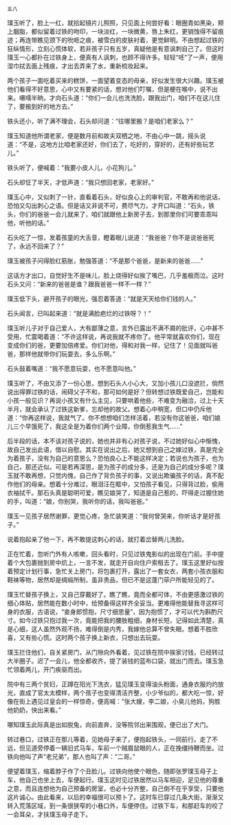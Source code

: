     五八 

   璞玉听了，脸上一红，就拾起镜片儿照照，只见面上何尝好看：眼圈青如黑染，颊上胭脂，都似留着过铁的吻印，一块淡红，一块微黄，唇上朱红，更销蚀得不留痕迹；再连带瞧见颈下的吮咂之痕，被雪白的皮肤衬着，更觉鲜明。不由想起过铁的狂纵情形，立刻心慌体软，若非孩子只有五岁，真疑他是有意讽刺自己了。但这时璞玉一心都扑在过铁身上，便真有人讽刺，也顾不得许多。轻轻“呸”了一声，便用湿巾拭去面上残痕，才出去弄来了水，重新梳妆起来。

   两个孩子一面吃着买来的糕饼，一面望着变态的母亲，好似发生很大兴趣。璞玉被他们看得不好意思，心中又有要紧的话，想对他们叮嘱，但是梗在喉中，说不出来。嗫嚅半晌，才向石头道：“你们一会儿也洗洗脸，跟我出门，咱们不在这儿住了，要搬到好的地方去。”

   铁头还小，听了满不理会，石头却问道：“往哪里搬？是咱们老家么？”

   璞玉知道他所谓老家，便是数月前和故夫双栖之地，不由心中一跳，摇头说道：“不是，这地方比咱老家还好，你们去了，吃好的，穿好的，还有好些玩艺儿。”

   铁头听了，便喊着：“我要小皮人儿，小花狗儿。”

   石头却怔了半天，才低声道：“我只想回老家，老家好。”

   璞玉心中，又似刺了一针，直看着石头，好似良心上的审判官，不敢再和他说话，恐怕又勾出刺心之语。但是话又非说不可，费尽气力，才开口叫道：“石头，铁头，你们的爸爸一会儿就来了，咱们就跟他上新房子去，到那里你们可要乖乖叫他，听他的话。”

   石头吃了一惊，发着孩童的大舌音，瞪着眼儿说道：“我爸爸？你不是说爸爸死了，永远不回来了？”

   璞玉被孩子问得脸红筋胀，勉强答道：“不是那个爸爸，是新来的爸爸……”

   这话方才出口，自觉好生不是味儿，脸上烧得好似挨了嘴巴，几乎羞极而泣。这时石头又问：“新来的爸爸是谁？跟我爸爸一样不一样？”

   璞玉低下头，避开孩子的眼光，强忍着答道：“就是天天给你们钱的人。”

   石头闻言，已叫起来道：“就是满脸疤烂的过铁呀？！”

   璞玉听儿子对于自己爱人，大有鄙薄之意，言外已露出不满不屑的批评，心中甚不受用，忙震喝着道：“不许这样说，再说我就不疼你了。他平常就喜欢你们，现在变成你们的爸，更要加倍疼爱。你们对他，得和对我一样，记住了！见面就叫爸爸，那样他就带你们玩耍去，多么乐啊。”

   石头鼓着嘴道：“我不愿意玩耍，也不愿意叫他。”

   璞玉听了，不由又添了一份心思，想到石头人小心大，又加小孩儿口没遮拦，倘然说出得罪过铁的话，闹碍父子不和，那可如何是好？但转想过铁既爱自己，岂能和小孩一般见识？再说小孩又有什么主见，只要哄着他些，不难变为融洽，过上十天半月，就会承认了过铁这新爹，忘却他的故父。想着心中稍宽，但口中仍斥他道：“你再这样说，我就气了。你不想想咱们怎样活着，若没有你这爸爸，咱们娘儿三个早饿死了，我这全是为着你们两个业障，你倒惹我生气……”

   后半段的话，本不该对孩子说的，她也并非有心对孩子说，不过她好似心中惭愧，故自己发出此语，借以自慰。其实在说出之后，她又想到自己之嫁过铁，真是完全为着孩子，没有为自己的意思么？恐怕良心上不能这样决定；若说也为孩子，也为自己，那还近似。可是若再深思，是为孩子的成分多，还是为自己的成分多呢？璞玉就不敢再想，只觉内愧，自己作了背负孩子的事，又说出欺骗孩子的话，真不配作他们的母亲。想着十分难过，眼泪汪在眶中，又怕孩子看见，只得背过脸，偷用衣袖拭干。那石头真是聪明可爱，瞧见娘哭了，知道是自己惹的，吓得走过握住她的手，叫道：“娘，你别哭，我听你的话，我叫爸爸。”

   璞玉一见孩子居然谢罪，更觉心疼，急忙装笑道：“我何曾哭来，你听话才是好孩子。”

   说着抱起亲了他一下，再不敢提这刺心的话，就打着岔替两儿洗脸。

   正在忙着，忽听门外有人咳嗽，回头看时，只见过铁鬼影似的出现在门前。手中提着个大包裹抛到房中炕上，一言不发，就走开自向住户索租去了。璞玉这里好似按着预定计划行事，急忙关上房门，将包裹打开，露出了一套女衣，两套小孩衣服和鞋袜等物，居然却是绸缎所制，虽非贵品，但已不是这蓬门荜户所能轻见的了。

   璞玉忙替孩子换上，又自己穿戴好了。瞧了瞧，竟而全都可体，不由更感激过铁的细心体贴，居然能在数小时中，给预备得这样齐全妥当。更难得他能替我寻这样可身的衣服，古语说，“妾身郎惯抱，尺寸细思量”，因为抱惯了，才可以代为斟酌尺寸。如今过铁只抱过我一次，竟能把我的腰肢粗细，身材长短，记得如此清楚，真是心细，这人虽然外观不扬，难得倒是内秀，我嫁他总算不曾失眼。想着不胜欣喜，又有些心慌。这时两个孩子换上新衣，只想出去玩耍。

   璞玉拦住他们，自关紧房门，从门隙向外看着，见过铁在院中挨家讨钱，已经转过大半圈子。迟了一会儿，他全都收齐，提了装钱的蓝布口袋，就出门而去。璞玉急忙领着两儿，开门疾驱而出。

   院中有三两个贫妇，正蹲在阳光下洗衣，猛见璞玉变得油头粉面，通身衣服灼灼放光，直成了官太太模样，两个孩子也变得清洁齐整，小少爷似的，都大吃一惊，好像在街上遇见过皇会的一样惊奇，便高喊：“张大嫂，李二娘，小臭儿他妈，狗胜他奶奶，快出来看。”

   哪知璞玉此际真是出如脱兔，向前直奔，没等院邻出来围观，便已出了大门。

   转过巷口，过铁正在那儿等着，见她母子来了，便抱起铁头，一同前行。走了不远，但见道旁停着一辆旧式马车，车前一个贼眉鼠眼的人，正在挽缰持鞭而坐。过铁向他叫了声“老兄弟”，那人也叫了声：“二哥。”

   便望着璞玉，缩着脖子作了个丑脸儿。过铁向他使个眼色，随即张罗璞玉母子上车，他自己也坐上去，车便起行。璞玉这时见过铁居然以马车相迎，足见他的尊重之意，而且连想他为自己预备的房室，也必十分齐整，自己倒不在乎享受，只要他这片诚心。由此看来，以后的幸福很可以预卜了。这时车已穿过几条大街，渐渐又转入荒落区域，到一条很狭窄的小巷口外，车便停住。过铁下车，和那赶车的咬了一会耳朵，才扶璞玉母子走下。

